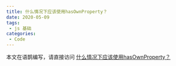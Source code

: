 ```yaml
---
title: 什么情况下应该使用hasOwnProperty？
date: 2020-05-09
tags:
 - js 基础
categories: 
 - Code
---
```

本文在语鹊编写，请直接访问 [什么情况下应该使用hasOwnProperty？](https://www.yuque.com/docs/share/efde61df-6ffd-4fdc-8d4c-45025a14eae1?# )
